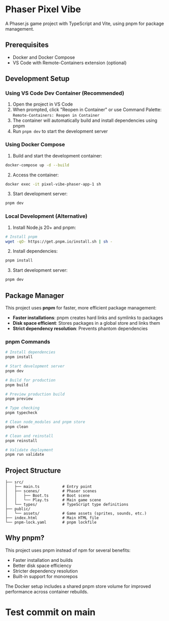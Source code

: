 # Phaser Pixel Vibe

A Phaser.js game project with TypeScript and Vite, using pnpm for package management.

## Prerequisites

- Docker and Docker Compose
- VS Code with Remote-Containers extension (optional)

## Development Setup

### Using VS Code Dev Container (Recommended)

1. Open the project in VS Code
2. When prompted, click "Reopen in Container" or use Command Palette: `Remote-Containers: Reopen in Container`
3. The container will automatically build and install dependencies using pnpm
4. Run `pnpm dev` to start the development server

### Using Docker Compose

1. Build and start the development container:
```bash
docker-compose up -d --build
```

2. Access the container:
```bash
docker exec -it pixel-vibe-phaser-app-1 sh
```

3. Start development server:
```bash
pnpm dev
```

### Local Development (Alternative)

1. Install Node.js 20+ and pnpm:
```bash
# Install pnpm
wget -qO- https://get.pnpm.io/install.sh | sh -
```

2. Install dependencies:
```bash
pnpm install
```

3. Start development server:
```bash
pnpm dev
```

## Package Manager

This project uses **pnpm** for faster, more efficient package management:

- **Faster installations**: pnpm creates hard links and symlinks to packages
- **Disk space efficient**: Stores packages in a global store and links them
- **Strict dependency resolution**: Prevents phantom dependencies

### pnpm Commands

```bash
# Install dependencies
pnpm install

# Start development server
pnpm dev

# Build for production
pnpm build

# Preview production build
pnpm preview

# Type checking
pnpm typecheck

# Clean node_modules and pnpm store
pnpm clean

# Clean and reinstall
pnpm reinstall

# Validate deployment
pnpm run validate
```

## Project Structure

```
├── src/
│   ├── main.ts          # Entry point
│   ├── scenes/          # Phaser scenes
│   │   ├── Boot.ts      # Boot scene
│   │   └── Play.ts      # Main game scene
│   └── types/           # TypeScript type definitions
├── public/
│   └── assets/          # Game assets (sprites, sounds, etc.)
├── index.html           # Main HTML file
└── pnpm-lock.yaml       # pnpm lockfile
```

## Why pnpm?

This project uses pnpm instead of npm for several benefits:
- Faster installation and builds
- Better disk space efficiency
- Stricter dependency resolution
- Built-in support for monorepos

The Docker setup includes a shared pnpm store volume for improved performance across container rebuilds.
# Test commit on main
